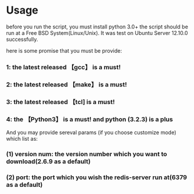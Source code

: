 <h1>Usage</h1>

before you run the script, you must install python 3.0+
the script should be run at a Free BSD System(Linux/Unix). It was test on Ubuntu Server 12.10.0 successfully.

here is some promise that you must be provide:
<h3>1: the latest released 【gcc】 is a must!</h3>
<h3>2: the latest released 【make】 is a must!</h3>
<h3>3: the latest released 【tcl] is a must!</h3>
<h3>4: the 【Python3】 is a must! and python (3.2.3) is a plus</h3>

And you may provide sereval params (if you choose customize mode) which list as:
<h3>(1) version num: the version number which you want to download(2.6.9 as a default)</h3>
<h3>(2) port: the port which you wish the redis-server run at(6379 as a default)</h3>